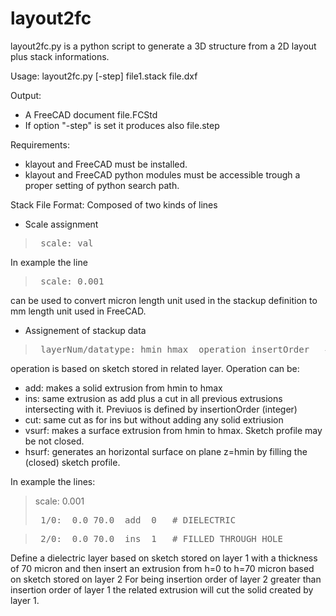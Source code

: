 
# layout2fc

layout2fc.py is a python script to generate a 3D structure from a 2D layout plus stack informations.

Usage:
   layout2fc.py [-step] file1.stack  file.dxf

Output:

  - A FreeCAD document file.FCStd
  - If option "-step" is set it produces also file.step

Requirements:

  - klayout and FreeCAD must be installed.
  - klayout and FreeCAD python modules must be accessible trough a proper setting of python search path.


Stack File Format:
Composed of two kinds of lines
* Scale assignment
><pre> scale: val</pre>

In example the line
><pre> scale: 0.001</pre>

can be used to convert micron length unit used in the stackup definition to mm length unit used in FreeCAD.

- Assignement of stackup data

><pre> layerNum/datatype: hmin hmax  operation insertOrder   #Comment</pre>

  operation is based on sketch stored in related layer. Operation can be:

  - add: makes a solid extrusion from hmin to hmax
  - ins: same extrusion as add plus a cut in all previous extrusions intersecting with it. Previuos is defined by insertionOrder (integer)  
  - cut: same cut as for ins but without adding any solid extriusion
  - vsurf: makes a surface extrusion from hmin to hmax. Sketch profile may be not closed.
  - hsurf: generates an horizontal surface on plane z=hmin by filling the (closed) sketch profile.

In example the lines:
>scale: 0.001
><pre> 1/0:  0.0 70.0  add  0   # DIELECTRIC</pre>

><pre> 2/0:  0.0 70.0  ins  1   # FILLED THROUGH HOLE</pre>

Define a dielectric layer based on sketch stored on layer 1 with a thickness of 70 micron
and then insert an extrusion from h=0 to h=70 micron based on sketch stored on layer 2
For being insertion order of layer 2 greater than insertion order of layer 1 the related extrusion 
will cut the solid created by layer 1.
 
